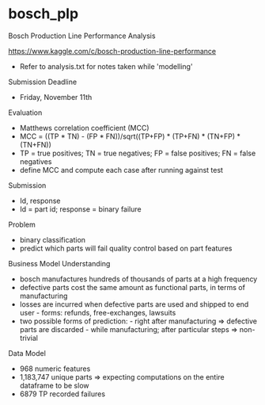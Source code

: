 # bosch_plp
Bosch Production Line Performance Analysis

https://www.kaggle.com/c/bosch-production-line-performance

- Refer to analysis.txt for notes taken while 'modelling'

Submission Deadline
- Friday, November 11th

Evaluation
- Matthews correlation coefficient (MCC)
- MCC = ((TP * TN) - (FP * FN))/sqrt((TP+FP) * (TP+FN) * (TN+FP) * (TN+FN))
- TP = true positives; TN = true negatives; FP = false positives; FN = false negatives
- define MCC and compute each case after running against test

Submission
- Id, response
- Id = part id; response = binary failure 

Problem
- binary classification
- predict which parts will fail quality control based on part features

Business Model Understanding
- bosch manufactures hundreds of thousands of parts at a high frequency
- defective parts cost the same amount as functional parts, in terms of manufacturing
- losses are incurred when defective parts are used and shipped to end user
        - forms: refunds, free-exchanges, lawsuits
- two possible forms of prediction:
        - right after manufacturing => defective parts are discarded
        - while manufacturing; after particular steps => non-trivial

Data Model
- 968 numeric features
- 1,183,747 unique parts => expecting computations on the entire dataframe to be slow
- 6879 TP recorded failures 

